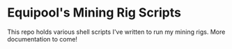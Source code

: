 # Equipool's Mining Rig Scripts

This repo holds various shell scripts I've written to run my mining rigs. More
documentation to come!
